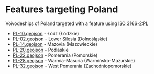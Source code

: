 # Features targeting Poland

Voivodeships of Poland targeted with a feature using [ISO 3166-2:PL](https://en.wikipedia.org/wiki/ISO_3166-2:PL)

- [PL-10.geojson](https://location-conflation.com/?locationSet=%7B%22include%22%3A%5B%22pl-10.geojson%22%5D%7D&referrer=nsi) - Łódź (Łódzkie)
- [PL-02.geojson](https://location-conflation.com/?locationSet=%7B%22include%22%3A%5B%22pl-02.geojson%22%5D%7D&referrer=nsi) - Lower Silesia (Dolnośląskie)
- [PL-14.geojson](https://location-conflation.com/?locationSet=%7B%22include%22%3A%5B%22pl-14.geojson%22%5D%7D&referrer=nsi) - Mazovia (Mazowieckie)
- [PL-20.geojson](https://location-conflation.com/?locationSet=%7B%22include%22%3A%5B%22pl-20.geojson%22%5D%7D&referrer=nsi) - Podlaskie
- [PL-22.geojson](https://location-conflation.com/?locationSet=%7B%22include%22%3A%5B%22pl-22.geojson%22%5D%7D&referrer=nsi) - Pomerania (Pomorskie)
- [PL-28.geojson](https://location-conflation.com/?locationSet=%7B%22include%22%3A%5B%22pl-28.geojson%22%5D%7D&referrer=nsi) - Warmia-Masuria (Warmińsko-Mazurskie)
- [PL-32.geojson](https://location-conflation.com/?locationSet=%7B%22include%22%3A%5B%22pl-32.geojson%22%5D%7D&referrer=nsi) - West Pomerania (Zachodniopomorskie)
